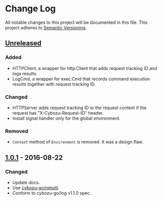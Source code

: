 # Change Log

All notable changes to this project will be documented in this file.
This project adheres to [Semantic Versioning](http://semver.org/).

## [Unreleased]
### Added
- HTTPClient, a wrapper for http.Client that adds request tracking ID and logs results.
- LogCmd, a wrapper for exec.Cmd that records command execution results together with request tracking ID.

### Changed
- HTTPServer adds request tracking ID to the request context if the request has "X-Cybozu-Request-ID" header.
- Install signal handler only for the global environment.

### Removed
- `Context` method of `Environment` is removed.  It was a design flaw.

## [1.0.1] - 2016-08-22
### Changed
- Update docs.
- Use [cybozu-go/netutil](https://github.com/cybozu-go/netutil).
- Conform to cybozu-go/log v1.1.0 spec.

[Unreleased]: https://github.com/cybozu-go/cmd/compare/v1.0.0...HEAD
[1.0.1]: https://github.com/cybozu-go/cmd/compare/v1.0.0...v1.0.1
